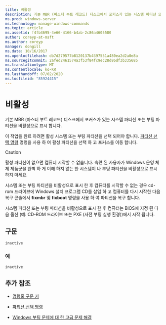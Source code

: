 ```yaml
---
title: 비활성
description: 기본 MBR (마스터 부트 레코드) 디스크에서 포커스가 있는 시스템 파티션 또는 부팅 파티션을 비활성으로 표시 하는 비활성 명령에 대 한 참조 문서입니다.
ms.prod: windows-server
ms.technology: manage-windows-commands
ms.topic: article
ms.assetid: f4fb4695-4e66-4166-b4ab-2c86a4605580
author: coreyp-at-msft
ms.author: coreyp
manager: dongill
ms.date: 10/16/2017
ms.openlocfilehash: db7d279577b8120137b4397551a480ea2d2a0e8a
ms.sourcegitcommit: 2afed2461574a3f53f84fc9ec28d86df3b335685
ms.translationtype: MT
ms.contentlocale: ko-KR
ms.lasthandoff: 07/02/2020
ms.locfileid: "85924415"
---
```

# <a name="inactive"></a>비활성

기본 MBR (마스터 부트 레코드) 디스크에서 포커스가 있는 시스템 파티션 또는 부팅 파티션을 비활성으로 표시 합니다.

이 작업을 완료 하려면 활성 시스템 또는 부팅 파티션을 선택 되어야 합니다. [파티션 선택 명령](select-partition.md) 명령을 사용 하 여 활성 파티션을 선택 하 고 포커스를 이동 합니다.

> [!CAUTION]
> 활성 파티션이 없으면 컴퓨터 시작할 수 없습니다. 숙련 된 사용자가 Windows 운영 체제 제품군을 완벽 하 게 이해 하지 않는 한 시스템이 나 부팅 파티션을 비활성으로 표시 하지 마세요.<p>시스템 또는 부팅 파티션을 비활성으로 표시 한 후 컴퓨터를 시작할 수 없는 경우 cd-rom 드라이브에 Windows 설치 프로그램 CD를 삽입 하 고 컴퓨터를 다시 시작한 다음 복구 콘솔에서 **fixmbr** 및 **fixboot** 명령을 사용 하 여 파티션을 복구 합니다.
>
> 시스템 파티션 또는 부팅 파티션을 비활성으로 표시 한 후 컴퓨터는 BIOS에 지정 된 다음 옵션 (예: CD-ROM 드라이브 또는 PXE (사전 부팅 실행 환경))에서 시작 됩니다.

## <a name="syntax"></a>구문

```
inactive
```

### <a name="examples"></a>예

```
inactive
```

## <a name="additional-references"></a>추가 참조

- [명령줄 구문 키](command-line-syntax-key.md)

- [파티션 선택 명령](select-partition.md)

- [Windows 부팅 문제에 대 한 고급 문제 해결](https://docs.microsoft.com/windows/client-management/advanced-troubleshooting-boot-problems)
